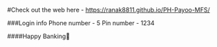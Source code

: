 #Check out the web here - https://ranak8811.github.io/PH-Payoo-MFS/

###Login info
Phone number - 5
Pin number - 1234

####Happy Banking🤑
